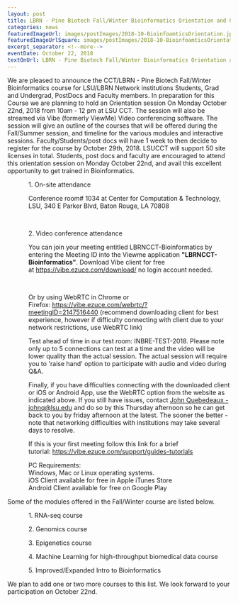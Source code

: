```yaml
--- 
layout: post
title: LBRN - Pine Biotech Fall/Winter Bioinformatics Orientation and Courses
categories: news
featuredImageUrl: images/postImages/2018-10-BioinfoamticsOrientation.jpg
featuredImageUrlSquare: images/postImages/2018-10-BioinfoamticsOrientation-thumb.jpg
excerpt_separator: <!--more-->
eventDate: October 22, 2018
textOnUrl: LBRN - Pine Biotech Fall/Winter Bioinformatics Orientation and Courses
--- 
```

<p>We are pleased to announce the CCT/LBRN - Pine Biotech Fall/Winter Bioinformatics course for LSU/LBRN Network institutions Students, Grad and Undergrad, PostDocs and Faculty members. In preparation for this Course we are planning to hold an Orientation session On Monday October 22nd, 2018 from 10am - 12 pm at LSU CCT. <!--more-->The session will also be streamed via Vibe (formerly ViewMe) Video conferencing software. The session will give an outline of the courses that will be offered during the Fall/Summer session, and timeline for the various modules and interactive sessions. Faculty/Students/post docs will have 1 week to then decide to register for the course by October 29th, 2018. LSUCCT will support 50 site licenses in total. Students, post docs and faculty are encouraged to attend this orientation session on Monday October 22nd, and avail this excellent opportunity to get trained in Bioinformatics.</p>

<p>

<ul>
<ol>1. On-site attendance<br>
<p>Conference room# 1034 at Center for Computation & Technology, LSU, 340 E Parker Blvd, Baton Rouge, LA 70808</p>
</ol><br>

<ol>2. Video conference attendance<br>

<p>You can join your meeting entitled LBRNCCT-Bioinformatics by entering the Meeting ID into the Viewme application <b>"LBRNCCT-Bioinformatics"</b>.
Download Vibe client for free at <a href="https://vibe.ezuce.com/download/">https://vibe.ezuce.com/download/</a> no login account needed.</p>
 
<p>Or by using WebRTC in Chrome or Firefox: <a href="https://vibe.ezuce.com/webrtc/?meetingID=2147516440">https://vibe.ezuce.com/webrtc/?meetingID=2147516440</a> (recommend downloading client for best experience, however if difficulty connecting with client due to your network restrictions, use WebRTC link)</p>

<p>Test ahead of time in our test room: INBRE-TEST-2018. Please note only up to 5 connections can test at a time and the video will be lower quality than the actual session. The actual session will require you to 'raise hand' option to participate with audio and video during Q&A.</p>

<p>Finally, if you have difficulties connecting with the downloaded client or iOS or Android App, use the WebRTC option from the website as indicated above. If you still have issues, contact <a href="mailto:johnq@lsu.edu">John Quebedeaux - johnq@lsu.edu</a> and do so by this Thursday afternoon so he can get back to you by friday afternoon at the latest. The sooner the better - note that networking difficulties with institutions may take several days to resolve.</p>

If this is your first meeting follow this link for a brief tutorial: <a href="https://vibe.ezuce.com/support/guides-tutorials/">https://vibe.ezuce.com/support/guides-tutorials</a>

<p>PC Requirements:<br>
Windows, Mac or Linux operating systems.<br>
iOS Client available for free in Apple iTunes Store<br>
Android Client available for free on Google Play</p>

</ol></ul>

<p>Some of the modules offered in the Fall/Winter course are listed below. </p>
<ul><ol>1. RNA-seq course</ol>
<ol>2. Genomics course</ol>
<ol>3. Epigenetics course</ol>
<ol>4. Machine Learning for high-throughput biomedical data course</ol>
<ol>5. Improved/Expanded Intro to Bioinformatics</ol>
</ul>

<p>We plan to add one or two more courses to this list. We look forward to your participation on October 22nd. </p>